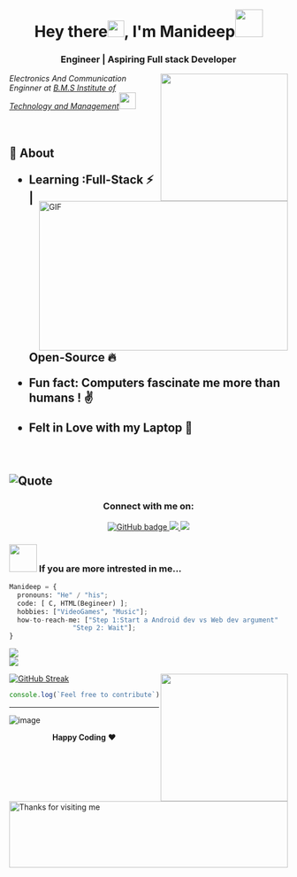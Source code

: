 <h1 align="center">Hey there<img src="https://media.giphy.com/media/hvRJCLFzcasrR4ia7z/giphy.gif" width="30px">, I'm Manideep<img src="https://media.giphy.com/media/l1JJ7hRzqWBQ7dKys7/giphy.gif" width="50"></h1>
<h3 align="center">Engineer | Aspiring Full stack Developer</h3> 

<img align='right' src="![image](https://user-images.githubusercontent.com/85476837/121806908-6c93e500-cc6f-11eb-872e-8cd93008e848.png)" width="230">
<p><em>  Electronics And Communication Enginner at <a href="https://bmsit.ac.in/">B.M.S Institute of Technology and Management</a><img src="https://media.giphy.com/media/YS1oEkcJAcq1q/giphy.gif" width="30"></em></br><br>
<img align="right" height="270px" width="450px" alt="GIF" src="https://media.giphy.com/media/VekcnHOwOI5So/giphy.gif" alt="The Cat I Want"/>
<br /> 
<h2>🤔 About <br> 

* Learning :Full-Stack :zap: | Open-Source :fire:

* Fun fact: Computers fascinate me more than humans ! :v:

* Felt in Love with my Laptop :blue_heart:

<br><br>
![Quote](https://github-readme-quotes.herokuapp.com/quote?theme=material-palenight&animation=grow_out_in&layout=default&font=default)
<h3 align="center">Connect with me on:</h3>
<p align="center">
 <a href="https://github.com/Manideep-Kunjeti">
    <img src="https://img.shields.io/badge/GitHub-100000?style=for-the-badge&logo=github&logoColor=white" alt="GitHub badge" />
  </a>
 <a href="http://twitter.com/KunjetiManideep">
    <img src="https://img.shields.io/badge/Twitter-1DA1F2?style=for-the-badge&logo=twitter&logoColor=white" />
  </a>
 <a href="https://www.linkedin.com/in/manideep-k-02a4b0208">
    <img src="https://img.shields.io/badge/LinkedIn-0077B5?style=for-the-badge&logo=linkedin&logoColor=white" />
  </a>
 </p>

### <img src="https://media.giphy.com/media/9KCPkAcRqU9j2/giphy.gif" width="50"> If you are more intrested in me...  
```Python
Manideep = {
  pronouns: "He" / "his";
  code: [ C, HTML(Begineer) ];
  hobbies: ["VideoGames", "Music"];
  how-to-reach-me: ["Step 1:Start a Android dev vs Web dev argument"
                "Step 2: Wait"];
}
```
![](https://komarev.com/ghpvc/?username=Manideep-Kunjeti)
<br>
<img src="https://github-readme-stats.vercel.app/api?username=Manideep-Kunjeti&show_icons=true&theme=gotham" />

[![GitHub Streak](https://github-readme-streak-stats.herokuapp.com?user=Manideep-Kunjeti&theme=tokyonight&stroke=DD2727)](https://git.io/streak-stats)
  <img align='right' src="https://media.giphy.com/media/6IkjQmpaRwIabJ2G3C/giphy.gif" width="230">   

```javascript
console.log(`Feel free to contribute`);
```
  <hr>
  
  ![image](covers/dino_dark.gif)
  <br>
  <p align="center">
  <strong>Happy Coding</strong> ❤️
  </p>

<img height="120" alt="Thanks for visiting me" width="100%" src="https://raw.githubusercontent.com/BrunnerLivio/brunnerlivio/master/images/marquee.svg" />



